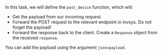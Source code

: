 In this task, we will define the `post_device` function, which will:
- Get the payload from our incoming request.
- Forward the POST request to the relevant endpoint in invsys. Do not forget the payload!
- Forward the response back to the client. Create a `Response` object from the received `response`.

<div class="hint">

You can add the payload using the argument `json=payload`.
</div>
